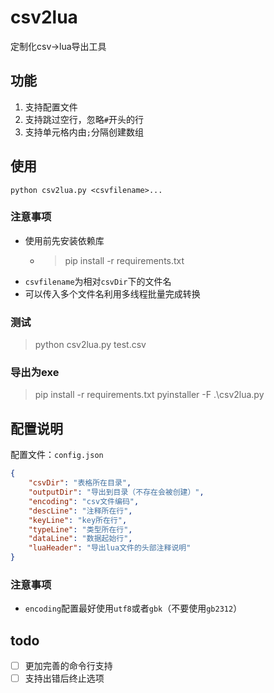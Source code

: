 # csv2lua
定制化csv->lua导出工具

## 功能

1. 支持配置文件
2. 支持跳过空行，忽略`#`开头的行
3. 支持单元格内由`;`分隔创建数组

## 使用

```shell
python csv2lua.py <csvfilename>...
```
### 注意事项
- 使用前先安装依赖库
  - > pip install -r requirements.txt
- `csvfilename`为相对`csvDir`下的文件名
- 可以传入多个文件名利用多线程批量完成转换

### 测试
> python csv2lua.py test.csv

### 导出为exe
> pip install -r requirements.txt
> pyinstaller -F .\csv2lua.py

## 配置说明

配置文件：`config.json`
```json
{
    "csvDir": "表格所在目录",
    "outputDir": "导出到目录（不存在会被创建）",
    "encoding": "csv文件编码",
    "descLine": "注释所在行",
    "keyLine": "key所在行",
    "typeLine": "类型所在行",
    "dataLine": "数据起始行",
    "luaHeader": "导出lua文件的头部注释说明"
}
```

### 注意事项
- `encoding`配置最好使用`utf8`或者`gbk`（不要使用`gb2312`）

## todo
- [ ] 更加完善的命令行支持
- [ ] 支持出错后终止选项